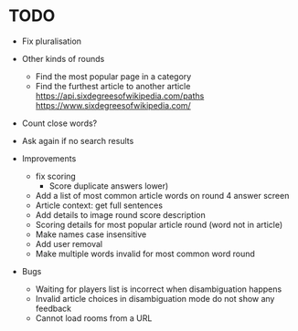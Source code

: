 # TODO


* Fix pluralisation
* Other kinds of rounds
  * Find the most popular page in a category
  * Find the furthest article to another article https://api.sixdegreesofwikipedia.com/paths
  https://www.sixdegreesofwikipedia.com/
* Count close words?
* Ask again if no search results

* Improvements
  * fix scoring
    * Score duplicate answers lower)
  * Add a list of most common article words on round 4 answer screen
  * Article context: get full sentences
  * Add details to image round score description
  * Scoring details for most popular article round (word not in article)
  * Make names case insensitive
  * Add user removal
  * Make multiple words invalid for most common word round

* Bugs
  * Waiting for players list is incorrect when disambiguation happens
  * Invalid article choices in disambiguation mode do not show any feedback
  * Cannot load rooms from a URL